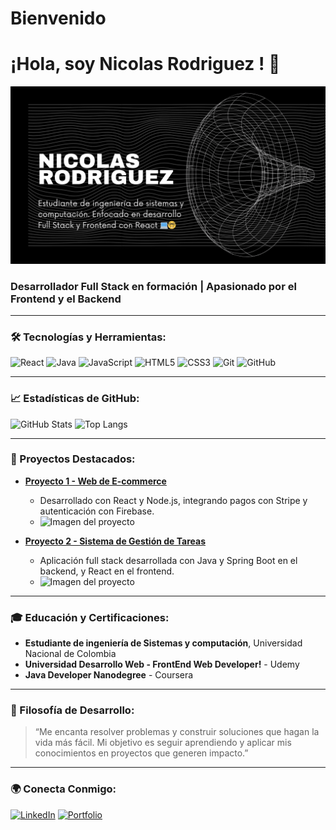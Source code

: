 # Bienvenido
# ¡Hola, soy Nicolas Rodriguez ! 👋

![Tu Imagen](Portada.png)

### Desarrollador Full Stack en formación | Apasionado por el Frontend y el Backend

---

### 🛠️ Tecnologías y Herramientas:
![React](https://img.shields.io/badge/-React-61DAFB?style=flat&logo=React&logoColor=white)
![Java](https://img.shields.io/badge/-Java-007396?style=flat&logo=Java&logoColor=white)
![JavaScript](https://img.shields.io/badge/-JavaScript-F7DF1E?style=flat&logo=JavaScript&logoColor=black)
![HTML5](https://img.shields.io/badge/-HTML5-E34F26?style=flat&logo=HTML5&logoColor=white)
![CSS3](https://img.shields.io/badge/-CSS3-1572B6?style=flat&logo=CSS3&logoColor=white)
![Git](https://img.shields.io/badge/-Git-F05032?style=flat&logo=Git&logoColor=white)
![GitHub](https://img.shields.io/badge/-GitHub-181717?style=flat&logo=github)

---

### 📈 Estadísticas de GitHub:

![GitHub Stats](https://github-readme-stats.vercel.app/api?username=tuusuario&show_icons=true&theme=tokyonight)
![Top Langs](https://github-readme-stats.vercel.app/api/top-langs/?username=tuusuario&layout=compact&theme=tokyonight)

---

### 🚀 Proyectos Destacados:

- [**Proyecto 1 - Web de E-commerce**](https://github.com/tuusuario/proyecto1)
  - Desarrollado con React y Node.js, integrando pagos con Stripe y autenticación con Firebase.
  - ![Imagen del proyecto](URL-de-imagen-del-proyecto)

- [**Proyecto 2 - Sistema de Gestión de Tareas**](https://github.com/tuusuario/proyecto2)
  - Aplicación full stack desarrollada con Java y Spring Boot en el backend, y React en el frontend.
  - ![Imagen del proyecto](URL-de-imagen-del-proyecto)

---

### 🎓 Educación y Certificaciones:

- **Estudiante de ingeniería de Sistemas y computación**, Universidad Nacional de Colombia 
- **Universidad Desarrollo Web - FrontEnd Web Developer!** - Udemy
- **Java Developer Nanodegree** - Coursera

---

### 🧠 Filosofía de Desarrollo:
> “Me encanta resolver problemas y construir soluciones que hagan la vida más fácil. Mi objetivo es seguir aprendiendo y aplicar mis conocimientos en proyectos que generen impacto.”

---

### 🌍 Conecta Conmigo:
[![LinkedIn](https://img.shields.io/badge/-LinkedIn-blue?style=flat&logo=Linkedin&logoColor=white)](https://www.linkedin.com/in/nicolas-rodriguez-tapia-b97767248?lipi=urn%3Ali%3Apage%3Ad_flagship3_profile_view_base_contact_details%3BO%2BJ2JAQNRVujH1gGLLEpPQ%3D%3D)
[![Portfolio](https://img.shields.io/badge/-Portfolio-black?style=flat&logo=Portfolio&logoColor=white)](https://tuportafolio.com)
